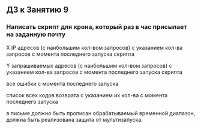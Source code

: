 ## ДЗ к Занятию 9

### Написать скрипт для крона, который раз в час присылает на заданную почту

  X IP адресов (с наибольшим кол-вом запросов) с указанием кол-ва запросов c момента последнего запуска скрипта
  
  Y запрашиваемых адресов (с наибольшим кол-вом запросов) с указанием кол-ва запросов c момента последнего запуска скрипта
  
  все ошибки c момента последнего запуска
  
  список всех кодов возврата с указанием их кол-ва с момента последнего запуска
  
в письме должно быть прописан обрабатываемый временной диапазон, должна быть реализована защита от мультизапуска.
